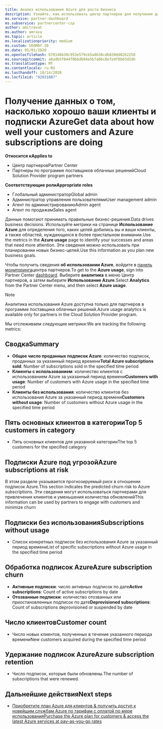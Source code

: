 ```yaml
---
title: Анализ использования Azure для роста бизнеса
description: Узнайте, как использовать центр партнеров для получения данных об использовании подписок Azure ваших клиентов. Данные включают подписки, которые продаются, подвергаются риску и используются.
ms.service: partner-dashboard
ms.subservice: partnercenter-csp
author: amitravat
ms.author: amrava
ms.topic: article
ms.localizationpriority: medium
ms.custom: SEOMAY.20
ms.date: 05/01/2020
ms.openlocfilehash: 670146b30c953e579cb5a8638cdb820dd8262258
ms.sourcegitcommit: a8adb5f044f06bd684a5b7a06c8efe9f8b03d2db
ms.translationtype: MT
ms.contentlocale: ru-RU
ms.lasthandoff: 10/14/2020
ms.locfileid: "92031887"
---
```

# <a name="get-data-about-how-well-your-customers-and-azure-subscriptions-are-doing"></a><span data-ttu-id="8fa46-104">Получение данных о том, насколько хорошо ваши клиенты и подписки Azure</span><span class="sxs-lookup"><span data-stu-id="8fa46-104">Get data about how well your customers and Azure subscriptions are doing</span></span>

<span data-ttu-id="8fa46-105">**Относится к**</span><span class="sxs-lookup"><span data-stu-id="8fa46-105">**Applies to**</span></span>

- <span data-ttu-id="8fa46-106">Центр партнеров</span><span class="sxs-lookup"><span data-stu-id="8fa46-106">Partner Center</span></span>
- <span data-ttu-id="8fa46-107">Партнеры по программе поставщиков облачных решений</span><span class="sxs-lookup"><span data-stu-id="8fa46-107">Cloud Solution Provider program partners</span></span>

<span data-ttu-id="8fa46-108">**Соответствующие роли**</span><span class="sxs-lookup"><span data-stu-id="8fa46-108">**Appropriate roles**</span></span>

- <span data-ttu-id="8fa46-109">Глобальный администратор</span><span class="sxs-lookup"><span data-stu-id="8fa46-109">Global admin</span></span>
- <span data-ttu-id="8fa46-110">Администратор управления пользователями</span><span class="sxs-lookup"><span data-stu-id="8fa46-110">User management admin</span></span>
- <span data-ttu-id="8fa46-111">Агент по администрированию</span><span class="sxs-lookup"><span data-stu-id="8fa46-111">Admin agent</span></span>
- <span data-ttu-id="8fa46-112">Агент по продажам</span><span class="sxs-lookup"><span data-stu-id="8fa46-112">Sales agent</span></span>

<span data-ttu-id="8fa46-113">Данные помогают принимать правильные бизнес-решения.</span><span class="sxs-lookup"><span data-stu-id="8fa46-113">Data drives business decisions.</span></span> <span data-ttu-id="8fa46-114">Используйте метрики на странице **Использование Azure** для определения того, каких целей добились вы и ваши клиенты, а также областей, нуждающихся в более пристальном внимании.</span><span class="sxs-lookup"><span data-stu-id="8fa46-114">Use the metrics in the **Azure usage** page to identify your successes and areas that need more attention.</span></span> <span data-ttu-id="8fa46-115">Эти сведения можно использовать при планировании новых бизнес-целей.</span><span class="sxs-lookup"><span data-stu-id="8fa46-115">Use this information as you plan new business goals.</span></span>

<span data-ttu-id="8fa46-116">Чтобы получить сведения **об использовании Azure**, войдите в [панель мониторинга](https:/partner.microsoft.com/dashboard)центра партнеров.</span><span class="sxs-lookup"><span data-stu-id="8fa46-116">To get to the **Azure usage**, sign into Partner Center [dashboard](https:/partner.microsoft.com/dashboard).</span></span> <span data-ttu-id="8fa46-117">Выберите **аналитика** в меню Центр партнеров, а затем выберите **Использование Azure**.</span><span class="sxs-lookup"><span data-stu-id="8fa46-117">Select **Analytics** from the Partner Center menu, and then select **Azure usage**.</span></span>

> [!NOTE]
> <span data-ttu-id="8fa46-118">Аналитика использования Azure доступна только для партнеров в программе поставщика облачных решений.</span><span class="sxs-lookup"><span data-stu-id="8fa46-118">Azure usage analytics is available only for partners in the Cloud Solution Provider program.</span></span>

<span data-ttu-id="8fa46-119">Мы отслеживаем следующие метрики:</span><span class="sxs-lookup"><span data-stu-id="8fa46-119">We are tracking the following metrics:</span></span>

## <a name="summary"></a><span data-ttu-id="8fa46-120">Сводка</span><span class="sxs-lookup"><span data-stu-id="8fa46-120">Summary</span></span>

- <span data-ttu-id="8fa46-121">**Общее число проданных подписок Azure**: количество подписок, проданных за указанный период времени</span><span class="sxs-lookup"><span data-stu-id="8fa46-121">**Total Azure subscriptions sold**: Number of subscriptions sold in the specified time period</span></span>  
- <span data-ttu-id="8fa46-122">**Клиенты с использованием**: количество клиентов с использованием Azure за указанный период времени</span><span class="sxs-lookup"><span data-stu-id="8fa46-122">**Customers with usage**: Number of customers with Azure usage in the specified time period</span></span>  
- <span data-ttu-id="8fa46-123">**Клиенты без использования**: количество клиентов без использования Azure за указанный период времени</span><span class="sxs-lookup"><span data-stu-id="8fa46-123">**Customers without usage**: Number of customers without Azure usage in the specified time period</span></span>  

## <a name="top-5-customers-in-category"></a><span data-ttu-id="8fa46-124">Пять основных клиентов в категории</span><span class="sxs-lookup"><span data-stu-id="8fa46-124">Top 5 customers in category</span></span>

- <span data-ttu-id="8fa46-125">Пять основных клиентов для указанной категории</span><span class="sxs-lookup"><span data-stu-id="8fa46-125">The top 5 customers for the specified category</span></span>  

## <a name="azure-subscriptions-at-risk"></a><span data-ttu-id="8fa46-126">Подписки Azure под угрозой</span><span class="sxs-lookup"><span data-stu-id="8fa46-126">Azure subscriptions at risk</span></span>

<span data-ttu-id="8fa46-127">В этом разделе указывается прогнозируемый риск в отношении подписок Azure.</span><span class="sxs-lookup"><span data-stu-id="8fa46-127">This section indicates the predicted churn risk to Azure subscriptions.</span></span> <span data-ttu-id="8fa46-128">Эти сведения могут использоваться партнерами для привлечения клиентов и уменьшения количества обновлений</span><span class="sxs-lookup"><span data-stu-id="8fa46-128">This information can be used by partners to engage with customers and minimize churn</span></span>

## <a name="subscriptions-without-usage"></a><span data-ttu-id="8fa46-129">Подписки без использования</span><span class="sxs-lookup"><span data-stu-id="8fa46-129">Subscriptions without usage</span></span>

- <span data-ttu-id="8fa46-130">Список конкретных подписок без использования Azure за указанный период времени</span><span class="sxs-lookup"><span data-stu-id="8fa46-130">List of specific subscriptions without Azure usage in the specified time period</span></span>  

## <a name="azure-subscription-churn"></a><span data-ttu-id="8fa46-131">Обработка подписок Azure</span><span class="sxs-lookup"><span data-stu-id="8fa46-131">Azure subscription churn</span></span>

- <span data-ttu-id="8fa46-132">**Активные подписки**: число активных подписок по дате</span><span class="sxs-lookup"><span data-stu-id="8fa46-132">**Active subscriptions**: Count of active subscriptions by date</span></span>  
- <span data-ttu-id="8fa46-133">**Отозванные подписки**: количество отозванных или приостановленных подписок по дате</span><span class="sxs-lookup"><span data-stu-id="8fa46-133">**Deprovisioned subscriptions**: Count of subscriptions deprovisioned or suspended by date</span></span>  

## <a name="customer-count"></a><span data-ttu-id="8fa46-134">Число клиентов</span><span class="sxs-lookup"><span data-stu-id="8fa46-134">Customer count</span></span>

- <span data-ttu-id="8fa46-135">Число новых клиентов, полученных в течение указанного периода времени</span><span class="sxs-lookup"><span data-stu-id="8fa46-135">New customers acquired during the specified time period</span></span>  

## <a name="azure-subscription-retention"></a><span data-ttu-id="8fa46-136">Удержание подписок Azure</span><span class="sxs-lookup"><span data-stu-id="8fa46-136">Azure subscription retention</span></span>

- <span data-ttu-id="8fa46-137">Число подписок, которые были обновлены.</span><span class="sxs-lookup"><span data-stu-id="8fa46-137">The number of subscriptions that were renewed.</span></span>

 ## <a name="next-steps"></a><span data-ttu-id="8fa46-138">Дальнейшие действия</span><span class="sxs-lookup"><span data-stu-id="8fa46-138">Next steps</span></span>

- [<span data-ttu-id="8fa46-139">Приобретите план Azure для клиентов & получить доступ к новейшим службам Azure по тарифам с оплатой по мере использования</span><span class="sxs-lookup"><span data-stu-id="8fa46-139">Purchase the Azure plan for customers & access the latest Azure services at pay-as-you-go rates</span></span>](purchase-azure-plan.md)

